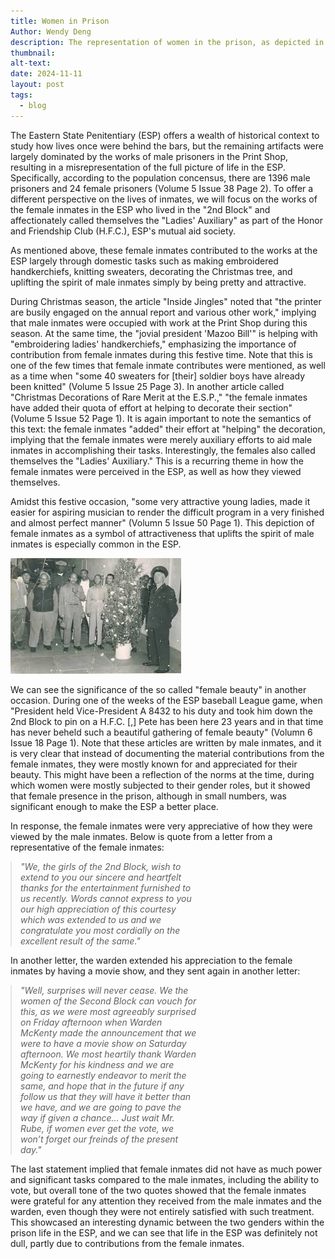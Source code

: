 ```yaml
---
title: Women in Prison
Author: Wendy Deng
description: The representation of women in the prison, as depicted in "The Umpire," highlights their roles and contributions within the Eastern State Penitentiary (ESP). Although women were not directly involved in the print shop or the production of "The Umpire," they played significant roles in the prison's social and domestic spheres.
thumbnail: 
alt-text: 
date: 2024-11-11
layout: post
tags:
  - blog
---
```


The Eastern State Penitentiary (ESP) offers a wealth of historical context to study how lives once were behind the bars, but the remaining artifacts were largely dominated by the works of male prisoners in the Print Shop, resulting in a misrepresentation of the full picture of life in the ESP. Specifically, according to the population concensus, there are 1396 male prisoners and 24 female prisoners (Volume 5 Issue 38 Page 2). To offer a different perspective on the lives of inmates, we will focus on the works of the female inmates in the ESP who lived in the "2nd Block" and affectionately called themselves the "Ladies' Auxiliary" as part of the Honor and Friendship Club (H.F.C.), ESP's mutual aid society.



As mentioned above, these female inmates contributed to the works at the ESP largely through domestic tasks such as making embroidered handkerchiefs, knitting sweaters, decorating the Christmas tree, and uplifting the spirit of male inmates simply by being pretty and attractive. 



During Christmas season, the article "Inside Jingles" noted that "the printer are busily engaged on the annual report and various other work," implying that male inmates were occupied with work at the Print Shop during this season. At the same time, the "jovial president 'Mazoo Bill'" is helping with "embroidering ladies' handkerchiefs," emphasizing the importance of contribution from female inmates during this festive time. Note that this is one of the few times that female inmate contributes were mentioned, as well as a time when "some 40 sweaters for [their] soldier boys have already been knitted" (Volume 5 Issue 25 Page 3). In another article called "Christmas Decorations of Rare Merit at the E.S.P.," "the female inmates have added their quota of effort at helping to decorate their section" (Volume 5 Issue 52 Page 1). It is again important to note the semantics of this text: the female inmates "added" their effort at "helping" the decoration, implying that the female inmates were merely auxiliary efforts to aid male inmates in accomplishing their tasks. Interestingly, the females also called themselves the "Ladies' Auxiliary." This is a recurring theme in how the female inmates were perceived in the ESP, as well as how they viewed themselves.



Amidst this festive occasion, "some very attractive young ladies, made it easier for aspiring musician to render the difficult program in a very finished and almost perfect manner" (Volumn 5 Issue 50 Page 1). This depiction of female inmates as a symbol of attractiveness that uplifts the spirit of male inmates is especially common in the ESP.



<img src="/assets/img/wendy-christmas-tree.jpeg" alt="Christmas Tree in ESP" class="center-image">



We can see the significance of the so called "female beauty" in another occasion. During one of the weeks of the ESP baseball League game, when "President held Vice-President A 8432 to his duty and took him down the 2nd Block to pin on a H.F.C. [,] Pete has been here 23 years and in that time has never beheld such a beautiful gathering of female beauty" (Volumn 6 Issue 18 Page 1). Note that these articles are written by male inmates, and it is very clear that instead of documenting the material contributions from the female inmates, they were mostly known for and appreciated for their beauty. This might have been a reflection of the norms at the time, during which women were mostly subjected to their gender roles, but it showed that female presence in the prison, although in small numbers, was significant enough to make the ESP a better place. 



In response, the female inmates were very appreciative of how they were viewed by the male inmates. Below is quote from a letter from a representative of the female inmates: 



<div style="width: 300px;" >
   <blockquote style="font-style: italic; margin: 5px 0;">
    "We, the girls of the 2nd Block, wish to extend to you our sincere and heartfelt thanks for the entertainment furnished to us recently. Words cannot express to you our high appreciation of this courtesy which was extended to us and we congratulate you most cordially on the excellent result of the same."
    </blockquote>
  </div>

In another letter, the warden extended his appreciation to the female inmates by having a movie show, and they sent again in another letter:

<div style="width: 300px;" >
   <blockquote style="font-style: italic; margin: 5px 0;">
    "Well, surprises will never cease. We the women of the Second Block can vouch for this, as we were most agreeably surprised on Friday afternoon when Warden McKenty made the announcement that we were to have a movie show on Saturday afternoon. We most heartily thank Warden McKenty for his kindness and we are going to earnestly endeavor to merit the same, and hope that in the future if any follow us that they will have it better than we have, and we are going to pave the way if given a chance... Just wait Mr. Rube, if women ever get the vote, we won’t forget our freinds of the present day."
    </blockquote>
  </div>

The last statement implied that female inmates did not have as much power and significant tasks compared to the male inmates, including the ability to vote, but overall tone of the two quotes showed that the female inmates were grateful for any attention they received from the male inmates and the warden, even though they were not entirely satisfied with such treatment. This showcased an interesting dynamic between the two genders within the prison life in the ESP, and we can see that life in the ESP was definitely not dull, partly due to contributions from the female inmates.
